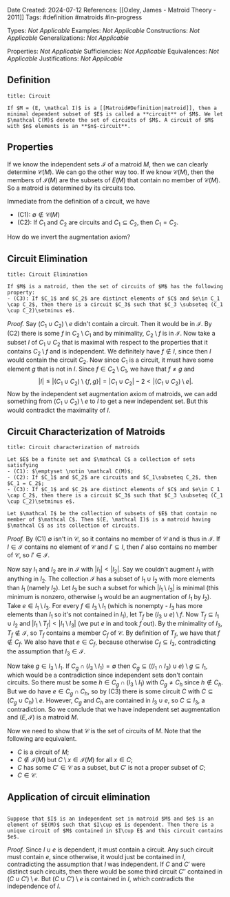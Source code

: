 Date Created: 2024-07-12
References: [[Oxley, James - Matroid Theory - 2011]]
Tags: #definition #matroids #in-progress 

Types: <i>Not Applicable</i>
Examples: <i>Not Applicable</i>
Constructions: <i>Not Applicable</i>
Generalizations: <i>Not Applicable</i>

Properties: <i>Not Applicable</i>
Sufficiencies: <i>Not Applicable</i>
Equivalences: <i>Not Applicable</i>
Justifications: <i>Not Applicable</i>

## Definition

```ad-definition
title: Circuit

If $M = (E, \mathcal I)$ is a [[Matroid#Definition|matroid]], then a minimal dependent subset of $E$ is called a **circuit** of $M$. We let $\mathcal C(M)$ denote the set of circuits of $M$. A circuit of $M$ with $n$ elements is an **$n$-circuit**. 

```

## Properties

If we know the independent sets $\mathcal I$ of a matroid $M$, then we can clearly determine $\mathcal C(M)$. We can go the other way too. If we know $\mathcal C(M)$, then the members of $\mathcal I(M)$ are the subsets of $E(M)$ that contain no member of $\mathcal C(M)$. So a matroid is determined by its circuits too.

Immediate from the definition of a circuit, we have
- (C1): $\emptyset \notin \mathcal C(M)$
- (C2): If $C_1$ and $C_2$ are circuits and $C_1\subseteq C_2$, then $C_1 = C_2$.

How do we invert the augmentation axiom?

## Circuit Elimination

```ad-proposition
title: Circuit Elimination

If $M$ is a matroid, then the set of circuits of $M$ has the following property:
- (C3): If $C_1$ and $C_2$ are distinct elements of $C$ and $e\in C_1 \cap C_2$, then there is a circuit $C_3$ such that $C_3 \subseteq (C_1 \cup C_2)\setminus e$.
```

*Proof.* Say $(C_1 \cup C_2)\setminus e$ didn't contain a circuit. Then it would be in $\mathcal I$. By (C2) there is some $f$ in $C_2 \setminus C_1$ and by minimality, $C_2 \setminus f$ is in $\mathcal I$. Now take a subset $I$ of $C_1 \cup C_2$ that is maximal with respect to the properties that it contains $C_2 \setminus f$ and is independent. We definitely have $f\notin I$, since then $I$ would contain the circuit $C_2$. Now since $C_1$ is a circuit, it must have some element $g$ that is not in $I$. Since $f\in C_2\setminus C_1$, we have that $f\neq g$ and
$$
|I| \leq |(C_1 \cup C_2)\setminus \{f,g\}| = |C_1\cup C_2| - 2 < |(C_1\cup C_2)\setminus e|.
$$
Now by the independent set augmentation axiom of matroids, we can add something from $(C_1\cup C_2) \setminus e$ to $I$ to get a new independent set. But this would contradict the maximality of $I$.


## Circuit Characterization of Matroids

```ad-theorem
title: Circuit characterization of matroids

Let $E$ be a finite set and $\mathcal C$ a collection of sets satisfying
- (C1): $\emptyset \notin \mathcal C(M)$;
- (C2): If $C_1$ and $C_2$ are circuits and $C_1\subseteq C_2$, then $C_1 = C_2$;
- (C3): If $C_1$ and $C_2$ are distinct elements of $C$ and $e\in C_1 \cap C_2$, then there is a circuit $C_3$ such that $C_3 \subseteq (C_1 \cup C_2)\setminus e$.

Let $\mathcal I$ be the collection of subsets of $E$ that contain no member of $\mathcal C$. Then $(E, \mathcal I)$ is a matroid having $\mathcal C$ as its collection of circuits.
```

*Proof.* By (C1) $\emptyset$ isn't in $\mathcal C$, so it contains no member of $\mathcal C$ and is thus in $\mathcal I$. If $I\in \mathcal I$ contains no element of $\mathcal C$ and $I' \subseteq I$, then $I'$ also contains no member of $\mathcal C$, so $I' \in \mathcal I$.

Now say $I_1$ and $I_2$ are in $\mathcal I$ with $|I_1| < |I_2|$. Say we couldn't augment $I_1$ with anything in $I_2$. The collection $\mathcal I$ has a subset of $I_1\cup I_2$ with more elements than $I_1$ (namely $I_2$). Let $I_3$ be such a subset for which $|I_1\setminus I_3|$ is minimal (this minimum is nonzero, otherwise $I_3$ would be an augmentation of $I_1$ by $I_2$). Take $e \in I_1\setminus I_3$. For every $f \in I_3 \setminus I_1$ (which is nonempty - $I_3$ has more elements than $I_1$ so it's not contained in $I_1$), let $T_f$ be $(I_3 \cup e)\setminus f$. Now $T_f\subseteq I_1\cup I_2$ and $|I_1 \setminus T_f| <|I_1 \setminus I_3|$ (we put $e$ in and took $f$ out). By the minimality of $I_3$, $T_f \notin \mathcal I$, so $T_f$ contains a member $C_f$ of $\mathcal C$. By definition of $T_f$, we have that $f\notin C_f$. We also have that $e\in C_f$, because otherwise $C_f \subseteq I_3$, contradicting the assumption that $I_3 \in \mathcal I$.

Now take $g\in I_3 \setminus I_1$. If $C_g \cap (I_3 \setminus I_1) = \emptyset$ then $C_g \subseteq ((I_1 \cap I_3) \cup e)\setminus g \subseteq I_1$, which would be a contradiction since independent sets don't contain circuits. So there must be some $h \in C_g \cap (I_3 \setminus I_1)$ with $C_g \neq C_h$ since $h\notin C_h$. But we do have $e\in C_g\cap C_h$, so by (C3) there is some circuit $C$ with $C\subseteq (C_g \cup C_h)\setminus e$. However, $C_g$ and $C_h$ are contained in $I_3 \cup e$, so $C\subseteq I_3$, a contradiction. So we conclude that we have independent set augmentation and $(E, \mathcal I)$ is a matroid $M$.

Now we need to show that $\mathcal C$ is the set of circuits of $M$. Note that the following are equivalent.
- $C$ is a circuit of $M$;
- $C\notin \mathcal I(M)$ but $C\setminus x \in \mathcal I(M)$ for all $x\in C$;
- $C$ has some $C' \in \mathcal C$ as a subset, but $C'$ is not a proper subset of $C$;
- $C\in \mathcal C$.

## Application of circuit elimination

```ad-proposition

Suppose that $I$ is an independent set in matroid $M$ and $e$ is an element of $E(M)$ such that $I\cup e$ is dependent. Then there is a unique circuit of $M$ contained in $I\cup E$ and this circuit contains $e$.
```

*Proof.* Since $I\cup e$ is dependent, it must contain a circuit. Any such circuit must contain $e$, since otherwise, it would just be contained in $I$, contradicting the assumption that $I$ was independent. If $C$ and $C'$ were distinct such circuits, then there would be some third circuit $C''$ contained in $(C\cup C')\setminus e$. But $(C\cup C')\setminus e$ is contained in $I$, which contradicts the independence of $I$.